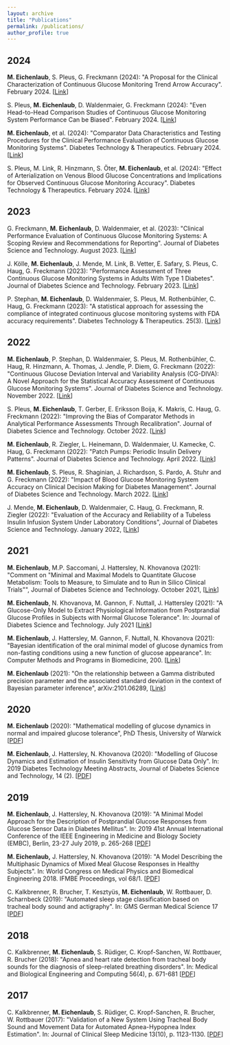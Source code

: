 ```yaml
---
layout: archive
title: "Publications"
permalink: /publications/
author_profile: true
---
```


2024
------
 **M. Eichenlaub**, S. Pleus, G. Freckmann (2024): "A Proposal for the Clinical Characterization of Continuous Glucose Monitoring Trend Arrow Accuracy". February 2024. \[[Link](journals.sagepub.com/doi/10.1177/19322968241232679)\]

S. Pleus, **M. Eichenlaub**, D. Waldenmaier, G. Freckmann (2024): "Even Head-to-Head Comparison Studies of Continuous Glucose Monitoring System Performance Can be Biased". February 2024. \[[Link](journals.sagepub.com/doi/10.1177/19322968241235218)\]

**M. Eichenlaub**, et al. (2024): "Comparator Data Characteristics and Testing Procedures for the Clinical Performance Evaluation of Continuous Glucose Monitoring Systems". Diabetes Technology & Therapeutics. February 2024. \[[Link](https://www.liebertpub.com/doi/abs/10.1089/dia.2023.0465)\]

S. Pleus, M. Link, R. Hinzmann, S. Öter, **M. Eichenlaub**, et al. (2024): "Effect of Arterialization on Venous Blood Glucose Concentrations and Implications for Observed Continuous Glucose Monitoring Accuracy". Diabetes Technology & Therapeutics. February 2024. \[[Link](https://www.liebertpub.com/doi/abs/10.1089/dia.2023.0489)\]

2023
------
G. Freckmann, **M. Eichenlaub**, D. Waldenmaier, et al. (2023): "Clinical Performance Evaluation of Continuous Glucose Monitoring Systems: A Scoping Review and Recommendations for Reporting". Journal of Diabetes Science and Technology. August 2023. \[[Link](https://journals.sagepub.com/doi/full/10.1177/19322968231190941)\]

J. Kölle, **M. Eichenlaub**, J. Mende, M. Link, B. Vetter, E. Safary, S. Pleus, C. Haug, G. Freckmann (2023): "Performance Assessment of Three Continuous Glucose Monitoring Systems in Adults With Type 1 Diabetes". Journal of Diabetes Science and Technology. February 2023. \[[Link](https://journals.sagepub.com/doi/10.1177/19322968231159657)\]

P. Stephan, **M. Eichenlaub**, D. Waldenmaier, S. Pleus, M. Rothenbühler, C. Haug, G. Freckmann (2023): "A statistical approach for assessing the compliance of 
integrated continuous glucose monitoring systems with FDA accuracy requirements". Diabetes Technology & Therapeutics. 25(3). \[[Link](https://www.liebertpub.com/doi/10.1089/dia.2022.0331)\]

2022
------
**M. Eichenlaub**, P. Stephan, D. Waldenmaier, S. Pleus, M. Rothenbühler, C. Haug, R. Hinzmann, A. Thomas, J. Jendle, P. Diem, G. Freckmann (2022): "Continuous Glucose Deviation Interval and Variability Analysis (CG-DIVA): A Novel Approach for the Statistical Accuracy Assessment of Continuous Glucose Monitoring Systems". Journal of Diabetes Science and Technology. November 2022. \[[Link](https://journals.sagepub.com/doi/10.1177/19322968221134639)\]

S. Pleus, **M. Eichenlaub**, T. Gerber, E. Eriksson Boija, K. Makris, C. Haug, G. Freckmann (2022): "Improving the Bias of Comparator Methods in Analytical Performance Assessments Through Recalibration". Journal of Diabetes Science and Technology. October 2022. \[[Link](https://journals.sagepub.com/doi/10.1177/19322968221133107)\]

**M. Eichenlaub**, R. Ziegler, L. Heinemann, D. Waldenmaier, U. Kamecke, C. Haug, G. Freckmann (2022): "Patch Pumps: Periodic Insulin Delivery Patterns". Journal of Diabetes Science and Technology. April 2022. \[[Link](https://journals.sagepub.com/doi/full/10.1177/19322968221091843)\]

**M. Eichenlaub**, S. Pleus, R. Shaginian, J. Richardson, S. Pardo, A. Stuhr and G. Freckmann (2022): "Impact of Blood Glucose Monitoring System Accuracy on Clinical Decision Making for Diabetes Management". Journal of Diabetes Science and Technology. March 2022. \[[Link](https://journals.sagepub.com/doi/full/10.1177/19322968221080916)\]

J. Mende, **M. Eichenlaub**, D. Waldenmaier, C. Haug, G. Freckmann, R. Ziegler (2022): "Evaluation of the Accuracy and Reliability of a Tubeless Insulin Infusion System Under Laboratory Conditions", Journal of Diabetes Science and Technology. January 2022, \[[Link](https://journals.sagepub.com/doi/full/10.1177/19322968211070815)\]

2021
------
**M. Eichenlaub**, M.P. Saccomani, J. Hattersley, N. Khovanova (2021): "Comment on "Minimal and Maximal Models to Quantitate Glucose Metabolism: Tools to Measure, to Simulate and to Run in Silico Clinical Trials"", Journal of Diabetes Science and Technology. October 2021, \[[Link](https://journals.sagepub.com/doi/full/10.1177/19322968211053884)\]

**M. Eichenlaub**, N. Khovanova, M. Gannon, F. Nuttall, J. Hattersley (2021):  "A Glucose-Only Model to Extract Physiological Information from Postprandial Glucose Profiles in Subjects with Normal Glucose Tolerance". In: Journal of Diabetes Science and Technology. July 2021 \[[Link](https://journals.sagepub.com/doi/full/10.1177/19322968211026978#_i22)\]

**M. Eichenlaub**, J. Hattersley, M. Gannon, F. Nuttall, N. Khovanova (2021):  "Bayesian identification of the oral minimal model of glucose dynamics from non-fasting conditions using a new function of glucose appearance". In: Computer Methods and Programs in Biomedicine, 200. \[[Link](https://www.sciencedirect.com/science/article/pii/S0169260720317442)\]

**M. Eichenlaub** (2021): "On the relationship between a Gamma distributed precision parameter and the associated standard deviation in the context of Bayesian parameter inference", arXiv:2101.06289, \[[Link](https://arxiv.org/abs/2101.06289)\]

2020
------
**M. Eichenlaub** (2020): "Mathematical modelling of glucose dynamics in normal and impaired glucose tolerance", PhD Thesis, University of Warwick  \[[PDF](http://manueich.github.io/files/pubs/Thesis_Eichenlaub.pdf)\]

**M. Eichenlaub**, J. Hattersley, N. Khovanova (2020):  "Modelling of Glucose Dynamics and Estimation of Insulin Sensitivity from Glucose Data Only". In: 2019 Diabetes Technology Meeting Abstracts, Journal of Diabetes Science and Technology, 14 (2). \[[PDF](http://manueich.github.io/files/pubs/Glucose_DTM19.pdf)\]

2019
------
**M. Eichenlaub**, J. Hattersley, N. Khovanova (2019):  "A Minimal Model Approach for the Description of Postprandial Glucose Responses from Glucose Sensor Data in Diabetes Mellitus". In: 2019 41st Annual International Conference of the IEEE Engineering in Medicine and Biology Society (EMBC), Berlin, 23-27 July 2019, p. 265-268 \[[PDF](http://manueich.github.io/files/pubs/Glucose_EMBC19.pdf)\]
	
**M. Eichenlaub,** J. Hattersley, N. Khovanova (2019):  "A Model Describing the Multiphasic Dynamics of Mixed Meal Glucose Responses in Healthy Subjects". In: World Congress on Medical Physics and Biomedical Engineering 2018. IFMBE Proceedings, vol 68/1. \[[PDF](http://manueich.github.io/files/pubs/Glucose_IUPESM18.pdf)\]

C. Kalkbrenner, R. Brucher, T. Kesztyüs, **M. Eichenlaub**, W. Rottbauer, D. Scharnbeck (2019): "Automated sleep stage classification based on tracheal body sound and actigraphy". In: GMS German Medical Science 17 \[[PDF](http://manueich.github.io/files/pubs/Staging_GMS.pdf)\]

2018
------
C. Kalkbrenner, **M. Eichenlaub**, S. Rüdiger, C. Kropf-Sanchen, W. Rottbauer, R. Brucher (2018): "Apnea and heart rate detection from tracheal body sounds for the diagnosis of sleep-related breathing disorders". In: Medical and Biological Engineering and Computing 56(4), p. 671-681 \[[PDF](http://manueich.github.io/files/pubs/Apnea_MBEC.pdf)\]

2017
------
C. Kalkbrenner, **M. Eichenlaub**, S. Rüdiger, C. Kropf-Sanchen, R. Brucher, W. Rottbauer (2017): "Validation of a New System Using Tracheal Body Sound and Movement Data for Automated Apnea-Hypopnea Index Estimation". In: Journal of Clinical Sleep Medicine 13(10), p. 1123-1130. \[[PDF](http://manueich.github.io/files/pubs/Apnea_JCSM.pdf)\]




